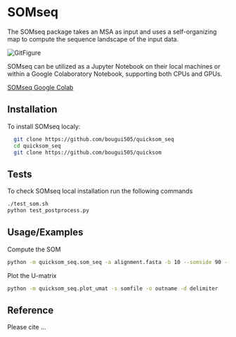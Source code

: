 
# SOMseq

The SOMseq package takes an MSA as input and uses a self-organizing map to compute the sequence landscape of the input data.

![GitFigure](https://github.com/bougui505/quicksom_seq/assets/27772386/02978f73-cc87-440f-993c-f1f399f25502)


SOMseq can be utilized as a Jupyter Notebook on their local machines or within a Google Colaboratory Notebook, supporting both CPUs and GPUs.

[SOMseq Google Colab](https://colab.research.google.com/drive/1xB2WhoygCt1EzjdadGwYzq5OtX27Q8IK#scrollTo=Dq3y42vftIoZ)



## Installation

To install SOMseq localy:

```bash
  git clone https://github.com/bougui505/quicksom_seq
  cd quicksom_seq
  git clone https://github.com/bougui505/quicksom
```
    
## Tests

To check SOMseq local installation run the following commands

```bash
./test_som.sh
python test_postprocess.py
```


## Usage/Examples

Compute the SOM
```bash
python -m quicksom_seq.som_seq -a alignment.fasta -b 10 --somside 90 --alpha 0.5 --nepochs 200 -o outname
```

Plot the U-matrix
```bash
python -m quicksom_seq.plot_umat -s somfile -o outname -d delimiter 
```


## Reference

Please cite ...

